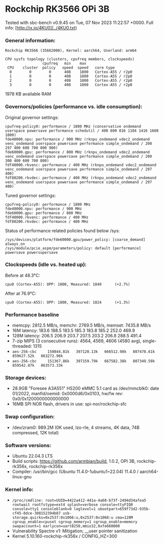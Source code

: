 # Rockchip RK3566 OPi 3B

Tested with sbc-bench v0.9.45 on Tue, 07 Nov 2023 11:22:57 +0000. Full info: [http://ix.io/4KU0](../4KU0.txt)

### General information:

    Rockchip RK3566 (35662000), Kernel: aarch64, Userland: arm64
    
    CPU sysfs topology (clusters, cpufreq members, clockspeeds)
                     cpufreq   min    max
     CPU    cluster  policy   speed  speed   core type
      0        0        0      408    1800   Cortex-A55 / r2p0
      1        0        0      408    1800   Cortex-A55 / r2p0
      2        0        0      408    1800   Cortex-A55 / r2p0
      3        0        0      408    1800   Cortex-A55 / r2p0

1978 KB available RAM

### Governors/policies (performance vs. idle consumption):

Original governor settings:

    cpufreq-policy0: performance / 1800 MHz (conservative ondemand userspace powersave performance schedutil / 408 600 816 1104 1416 1608 1800)
    fde40000.npu: performance / 900 MHz (rknpu_ondemand vdec2_ondemand venc_ondemand userspace powersave performance simple_ondemand / 200 297 400 600 700 800 900)
    fde60000.gpu: performance / 800 MHz (rknpu_ondemand vdec2_ondemand venc_ondemand userspace powersave performance simple_ondemand / 200 300 400 600 700 800)
    fdf40000.rkvenc: performance / 400 MHz (rknpu_ondemand vdec2_ondemand venc_ondemand userspace powersave performance simple_ondemand / 297 400)
    fdf80200.rkvdec: performance / 400 MHz (rknpu_ondemand vdec2_ondemand venc_ondemand userspace powersave performance simple_ondemand / 297 400)

Tuned governor settings:

    cpufreq-policy0: performance / 1800 MHz
    fde40000.npu: performance / 900 MHz
    fde60000.gpu: performance / 800 MHz
    fdf40000.rkvenc: performance / 400 MHz
    fdf80200.rkvdec: performance / 400 MHz

Status of performance related policies found below /sys:

    /sys/devices/platform/fde60000.gpu/power_policy: [coarse_demand] always_on
    /sys/module/pcie_aspm/parameters/policy: default [performance] powersave powersupersave

### Clockspeeds (idle vs. heated up):

Before at 48.3°C:

    cpu0 (Cortex-A55): OPP: 1800, Measured: 1849      (+2.7%)

After at 76.9°C:

    cpu0 (Cortex-A55): OPP: 1800, Measured: 1824      (+1.3%)

### Performance baseline

  * memcpy: 2812.5 MB/s, memchr: 2769.5 MB/s, memset: 7435.8 MB/s
  * 16M latency: 183.6 188.5 183.5 185.3 183.8 185.2 252.0 469.9 
  * 128M latency: 206.5 206.9 203.7 207.5 203.2 206.8 288.5 491.4 
  * 7-zip MIPS (3 consecutive runs): 4564, 4569, 4606 (4580 avg), single-threaded: 1315
  * `aes-256-cbc     150844.81k   397120.13k   666512.98k   807478.61k   859627.52k   863272.96k`
  * `aes-256-cbc     151367.86k   397159.79k   667582.38k   807349.59k   859542.87k   863573.33k`

### Storage devices:

  * 28.9GB "Foresee A3A551" HS200 eMMC 5.1 card as /dev/mmcblk0: date 01/2022, manfid/oemid: 0x0000d6/0x0103, hw/fw rev: 0x0/0x1200000000000000
  * 16MB SPI NOR flash, drivers in use: spi-nor/rockchip-sfc

### Swap configuration:

  * /dev/zram0: 989.2M (0K used, lzo-rle, 4 streams, 4K data, 74B compressed, 12K total)

### Software versions:

  * Ubuntu 22.04.3 LTS
  * Build scripts: https://github.com/armbian/build, 1.0.2, OPI 3B, rockchip-rk356x, rockchip-rk356x
  * Compiler: /usr/bin/gcc (Ubuntu 11.4.0-1ubuntu1~22.04) 11.4.0 / aarch64-linux-gnu

### Kernel info:

  * `/proc/cmdline: root=UUID=4422a412-441a-4a68-b73f-2494d34afea5 rootwait rootfstype=ext4 splash=verbose console=ttyFIQ0 console=tty1 consoleblank=0 loglevel=1 ubootpart=659f73d2-935b-cf45-8dce-308152394b87 usb-storage.quirks=0x2537:0x1066:u,0x2537:0x1068:u cma=128M  cgroup_enable=cpuset cgroup_memory=1 cgroup_enable=memory swapaccount=1 earlycon=uart8250,mmio32,0xfe660000`
  * Vulnerability Spectre v1:        Mitigation; __user pointer sanitization
  * Kernel 5.10.160-rockchip-rk356x / CONFIG_HZ=300